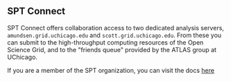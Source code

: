 ## SPT Connect

SPT Connect offers collaboration access to two dedicated analysis servers, `amundsen.grid.uchicago.edu` and `scott.grid.uchicago.edu`.  From these you can submit to the high-throughput computing resources of the Open Science Grid, and to the "friends queue" provided by the ATLAS group at UChicago.

If you are a member of the SPT organization, you can visit the docs [here](https://github.com/SouthPoleTelescope/spt3g_software/blob/osg-doc-updates/doc/osg/osg_guide.md)
